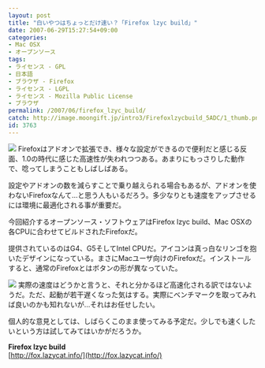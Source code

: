 ```yaml
---
layout: post
title: "白いやつはちょっとだけ速い？「Firefox lzyc build」"
date: 2007-06-29T15:27:54+09:00
categories:
- Mac OSX
- オープンソース
tags: 
- ライセンス - GPL
- 日本語
- ブラウザ - Firefox
- ライセンス - LGPL
- ライセンス - Mozilla Public License
- ブラウザ
permalink: /2007/06/firefox_lzyc_build/
catch: http://image.moongift.jp/intro3/Firefoxlzycbuild_5ADC/1_thumb.png
id: 3763
---
```

[![](http://image.moongift.jp/intro3/Firefoxlzycbuild_5ADC/2_thumb.png)](http://image.moongift.jp/intro3/Firefoxlzycbuild_5ADC/22.png) Firefoxはアドオンで拡張でき、様々な設定ができるので便利だと感じる反面、1.0の時代に感じた高速性が失われつつある。あまりにもっさりした動作で、唸ってしまうこともしばしばある。   
  
設定やアドオンの数を減らすことで乗り越えられる場合もあるが、アドオンを使わないFirefoxなんて…と思う人もいるだろう。多少なりとも速度をアップさせるには環境に最適化される事が重要だ。   
  
今回紹介するオープンソース・ソフトウェアはFirefox lzyc build、Mac OSXの各CPUに合わせてビルドされたFirefoxだ。   
  
<!--more-->  
  
提供されているのはG4、G5そしてIntel CPUだ。アイコンは真っ白なリンゴを抱いたデザインになっている。まさにMacユーザ向けのFirefoxだ。インストールすると、通常のFirefoxとはボタンの形が異なっていた。   
  
[![](http://image.moongift.jp/intro3/Firefoxlzycbuild_5ADC/1_thumb.png)](http://image.moongift.jp/intro3/Firefoxlzycbuild_5ADC/12.png) 実際の速度はどうかと言うと、それと分かるほど高速化される訳ではないようだ。ただ、起動が若干遅くなった気はする。実際にベンチマークを取ってみれば良いのかも知れないが…それはお任せしたい。   
  
個人的な意見としては、しばらくこのまま使ってみる予定だ。少しでも速くしたいという方は試してみてはいかがだろうか。   
  
**Firefox lzyc build**  
[http://fox.lazycat.info/](http://fox.lazycat.info/)